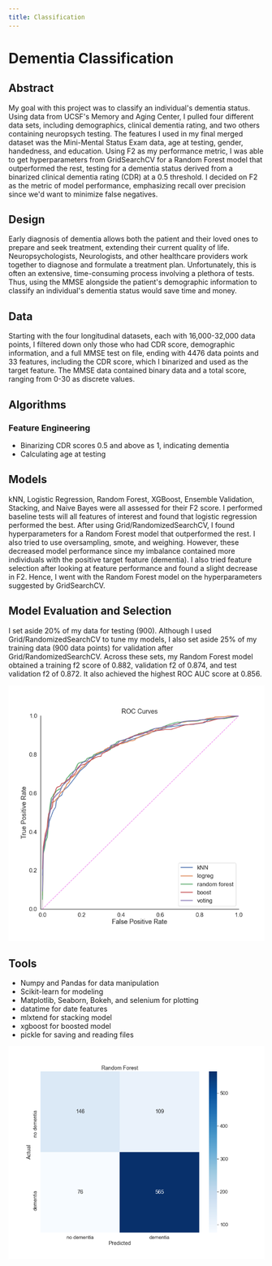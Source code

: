 ```yaml
---
title: Classification
---
```


# Dementia Classification

## Abstract
My goal with this project was to classify an individual's dementia status. Using data from UCSF's Memory and Aging Center, I pulled four different data sets, including demographics, clinical dementia rating, and two others containing neuropsych testing. The features I used in my final merged dataset was the Mini-Mental Status Exam data, age at testing, gender, handedness, and education. Using F2 as my performance metric, I was able to get hyperparameters from GridSearchCV for a Random Forest model that outperformed the rest, testing for a dementia status derived from a binarized clinical dementia rating (CDR) at a 0.5 threshold. I decided on F2 as the metric of model performance, emphasizing recall over precision since we'd want to minimize false negatives. 

## Design
Early diagnosis of dementia allows both the patient and their loved ones to prepare and seek treatment, extending their current quality of life. Neuropsychologists, Neurologists, and other healthcare providers work together to diagnose and formulate a treatment plan. Unfortunately, this is often an extensive, time-consuming process involving a plethora of tests. Thus, using the MMSE alongside the patient's demographic information to classify an individual's dementia status would save time and money. 



## Data
Starting with the four longitudinal datasets, each with 16,000-32,000 data points, I filtered down only those who had CDR score, demographic information, and a full MMSE test on file, ending with 4476 data points and 33 features, including the CDR score, which I binarized and used as the target feature. The MMSE data contained binary data and a total score, ranging from 0-30 as discrete values. 

## Algorithms
### Feature Engineering

- Binarizing CDR scores 0.5 and above as 1, indicating dementia
- Calculating age at testing 


## Models

kNN, Logistic Regression, Random Forest, XGBoost, Ensemble Validation, Stacking, and Naive Bayes were all assessed for their F2 score. I performed baseline tests will all features of interest and found that logistic regression performed the best. After using Grid/RandomizedSearchCV, I found hyperparameters for a Random Forest model that outperformed the rest. I also tried to use oversampling, smote, and weighing. However, these decreased model performance since my imbalance contained more individuals with the positive target feature (dementia). I also tried feature selection after looking at feature performance and found a slight decrease in F2. Hence, I went with the Random Forest model on the hyperparameters suggested by GridSearchCV. 

## Model Evaluation and Selection

I set aside 20% of my data for testing (900). Although I used Grid/RandomizedSearchCV to tune my models, I also set aside 25% of my training data (900 data points) for validation after Grid/RandomizedSearchCV. Across these sets, my Random Forest model obtained a training f2 score of 0.882, validation f2 of 0.874, and test validation f2 of 0.872. It also achieved the highest ROC AUC score at 0.856. 

![image](/assets/python/Classification/ROC_classification.png?raw=true)

## Tools


- Numpy and Pandas for data manipulation
- Scikit-learn for modeling
- Matplotlib, Seaborn, Bokeh, and selenium for plotting
- datatime for date features
- mlxtend for stacking model
- xgboost for boosted model
- pickle for saving and reading files


![image](/assets/python/Classification/forest_confusion.png?raw=true)
